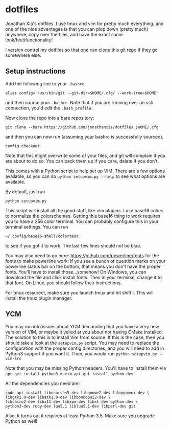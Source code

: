 # dotfiles

Jonathan Xia's dotfiles. I use tmux and vim for pretty much everything,
and one of the nice advantages is that you can plop down (pretty much)
anywhere, copy over the files, and have the exact same look/feel/functionality!

I version control my dotfiles so that one can clone this git repo if they
go somewhere else.

## Setup instructions

Add the following line to your `.bashrc`

`alias config='/usr/bin/git --git-dir=$HOME/.cfg/ --work-tree=$HOME'`

and then source your `.bashrc`. Note that if you are running over
an ssh connection, you'd edit the `.bash_profile`.

Now clone the repo into a bare repository:

`git clone --bare https://github.com/jonathanxia/dotfiles $HOME/.cfg`

and then you can now run (assuming your bashrc is successfully sourced),

`config checkout`

Note that this might overwrite some of your files, and git will complain if you are
about to do so. You can back them up if you care, delete if you don't.

This comes with a Python script to help set up VIM. There are a few options
available, so you can do `python setupvim.py --help` to see what options
are available.

By default, just run

`python setupvim.py`

This script will install all the good stuff, like vim plugins. I use
base16 colors to normalize the colorschemes.
Getting this base16 thing to work requires you to have a 256 color terminal. You can probably configure
this in your terminal settings. You can run

`~/.config/base16-shell/colortest`

to see if you got it to work. The last few lines should *not* be blue.

You may also need to go here: https://github.com/powerline/fonts for the fonts to make powerline work.
If you see a bunch of question marks on your powerline status bar on the bottom, that means you don't
have the proper fonts. You'll have to install those...somehow! On Windows, you can
download the file and click install fonts. Then in your terminal, change it to
that font. On Linux, you should follow their instructions.

For tmux ressurect, make sure you launch tmux and hit <prefix> shift I. This
will install the tmux plugin manager.

## YCM

You may run into issues about YCM demanding that you have a very new version of
VIM, or maybe it yelled at you about not having CMake installed. The
solution to this is to install Vim from source. If this is the case,
then you should take a look at the `setupvim.py` script.
You may need to replace the configuration with the proper
config directories, and you will need to add in Python3 support if you want
it. Then, you would run `python setupvim.py --vim-src`

Note that you may be missing Python headers. You'll have to install
them via `apt-get install python3-dev` or `apt-get install python-dev`.

All the dependencies you need are:

```
sudo apt install libncurses5-dev libgnome2-dev libgnomeui-dev \
libgtk2.0-dev libatk1.0-dev libbonoboui2-dev \
libcairo2-dev libx11-dev libxpm-dev libxt-dev python-dev \
python3-dev ruby-dev lua5.1 liblua5.1-dev libperl-dev git
```

Also, it turns out it requires at least Python 3.5. Make sure you upgrade
Python as well!
